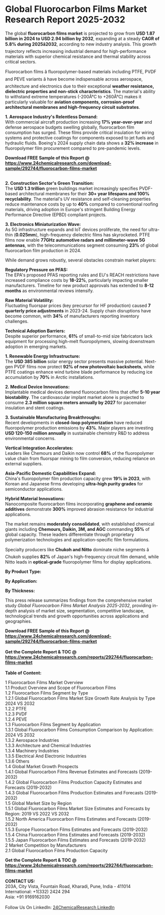 <h1>Global Fluorocarbon Films Market Research Report 2025-2032</h1><p>The global <strong>fluorocarbon films market</strong> is projected to grow from <strong>USD 1.87 billion in 2024 to USD 2.94 billion by 2032</strong>, expanding at a steady <strong>CAGR of 5.8% during 2025â2032</strong>, according to new industry analysis. This growth trajectory reflects increasing industrial demand for high-performance materials with superior chemical resistance and thermal stability across critical sectors.</p><p>Fluorocarbon films â fluoropolymer-based materials including PTFE, PVDF and PEVE variants â have become indispensable across aerospace, architecture and electronics due to their exceptional <strong>weather resistance, dielectric properties and non-stick characteristics</strong>. The material's ability to withstand extreme temperatures (-200Â°C to +260Â°C) makes it particularly valuable for <strong>aviation components, corrosion-proof architectural membranes and high-frequency circuit substrates</strong>.</p><p><strong>1. Aerospace Industry's Relentless Demand:</strong><br>
With commercial aircraft production increasing <strong>17% year-over-year</strong> and defense aerospace budgets swelling globally, fluorocarbon film consumption has surged. These films provide critical insulation for wiring systems and protective coatings for components exposed to jet fuels and hydraulic fluids. Boeing's 2024 supply chain data shows a <strong>32% increase</strong> in fluoropolymer film procurement compared to pre-pandemic levels.</p><div><b>Download FREE Sample of this Report @ 
            <a href="https://www.24chemicalresearch.com/download-sample/292744/fluorocarbon-films-market">
            https://www.24chemicalresearch.com/download-sample/292744/fluorocarbon-films-market</a></b></div><br><p><strong>2. Construction Sector's Green Transition:</strong><br>
The <strong>USD 1.3 trillion</strong> green buildings market increasingly specifies PVDF-based architectural membranes for their <strong>30+ year lifespans and 100% recyclability</strong>. The material's UV resistance and self-cleaning properties reduce maintenance costs by up to <strong>40%</strong> compared to conventional roofing materials, driving adoption in Europe's stringent Building Energy Performance Directive (EPBD) compliant projects.</p><p><strong>3. Electronics Miniaturization Wave:</strong><br>
As 5G infrastructure expands and IoT devices proliferate, the need for ultra-thin (<strong>0.025mm</strong>), high-frequency dielectric films has skyrocketed. PTFE films now enable <strong>77GHz automotive radars and millimeter-wave 5G antennas</strong>, with the telecommunications segment consuming <strong>23%</strong> of global fluorocarbon film production in 2024.</p><p>While demand grows robustly, several obstacles constrain market players:</p><p><strong>Regulatory Pressure on PFAS:</strong><br>
    The EPA's proposed PFAS reporting rules and EU's REACH restrictions have increased compliance costs by <strong>18-22%</strong>, particularly impacting smaller manufacturers. Timeline for new product approvals has extended to <strong>8-12 months</strong> as environmental reviews intensify.</p><p><strong>Raw Material Volatility:</strong><br>
    Fluctuating fluorspar prices (key precursor for HF production) caused <strong>7 quarterly price adjustments</strong> in 2023-24. Supply chain disruptions have become common, with <strong>34%</strong> of manufacturers reporting inventory challenges.</p><p><strong>Technical Adoption Barriers:</strong><br>
    Despite superior performance, <strong>61%</strong> of small-to-mid size fabricators lack equipment for processing high-melt fluoropolymers, slowing downstream adoption in emerging markets.</p><p><strong>1. Renewable Energy Infrastructure:</strong><br>
The <strong>USD 385 billion</strong> solar energy sector presents massive potential. Next-gen PVDF films now protect <strong>92% of new photovoltaic backsheets</strong>, while PTFE coatings enhance wind turbine blade performance by reducing ice accumulation by <strong>70%</strong> in Arctic installations.</p><p><strong>2. Medical Device Innovations:</strong><br>
Implantable medical devices demand fluorocarbon films that offer <strong>5-10 year biostability</strong>. The cardiovascular implant market alone is projected to consume <strong>2.3 million square meters annually by 2027</strong> for pacemaker insulation and stent coatings.</p><p><strong>3. Sustainable Manufacturing Breakthroughs:</strong><br>
Recent developments in <strong>closed-loop polymerization</strong> have reduced fluoropolymer production emissions by <strong>43%</strong>. Major players are investing <strong>USD 120-150 million annually</strong> in sustainable chemistry R&amp;D to address environmental concerns.</p><p><strong>Vertical Integration Accelerates:</strong><br>
    Leaders like Chemours and Daikin now control <strong>68%</strong> of the fluoropolymer value chain from fluorspar mining to film conversion, reducing reliance on external suppliers.</p><p><strong>Asia-Pacific Domestic Capabilities Expand:</strong><br>
    China's fluoropolymer film production capacity grew <strong>19% in 2023</strong>, with Korean and Japanese firms developing <strong>ultra-high purity grades</strong> for semiconductor applications.</p><p><strong>Hybrid Material Innovations:</strong><br>
    Nanocomposite fluorocarbon films incorporating <strong>graphene and ceramic additives</strong> demonstrate <strong>300%</strong> improved abrasion resistance for industrial applications.</p><p>The market remains <strong>moderately consolidated</strong>, with established chemical giants including <strong>Chemours, Daikin, 3M, and AGC</strong> commanding <strong>55%</strong> of global capacity. These leaders differentiate through proprietary polymerization technologies and application-specific film formulations.</p><p>Specialty producers like <strong>Chukoh and Nitto</strong> dominate niche segments â Chukoh supplies <strong>82%</strong> of Japan's high-frequency circuit film demand, while Nitto leads in <strong>optical-grade</strong> fluoropolymer films for display applications.</p><p><strong>By Product Type:</strong></p><p><strong>By Application:</strong></p><p><strong>By Thickness:</strong></p><p>This press release summarizes findings from the comprehensive market study <em>Global Fluorocarbon Films Market Analysis 2025-2032</em>, providing in-depth analysis of market size, segmentation, competitive landscape, technological trends and growth opportunities across applications and geographies.</p><div><b>Download FREE Sample of this Report @ 
            <a href="https://www.24chemicalresearch.com/download-sample/292744/fluorocarbon-films-market">
            https://www.24chemicalresearch.com/download-sample/292744/fluorocarbon-films-market</a></b></div><br><div><b>Get the Complete Report & TOC @ 
            <a href="https://www.24chemicalresearch.com/reports/292744/fluorocarbon-films-market">
            https://www.24chemicalresearch.com/reports/292744/fluorocarbon-films-market</a></b></div><br>
            <b>Table of Content:</b><p>1 Fluorocarbon Films Market Overview<br />
    1.1 Product Overview and Scope of Fluorocarbon Films<br />
    1.2 Fluorocarbon Films Segment by Type<br />
        1.2.1 Global Fluorocarbon Films Market Size Growth Rate Analysis by Type 2024 VS 2032<br />
        1.2.2 PTFE<br />
        1.2.3 PVDF<br />
        1.2.4 PEVE<br />
    1.3 Fluorocarbon Films Segment by Application<br />
        1.3.1 Global Fluorocarbon Films Consumption Comparison by Application: 2024 VS 2032<br />
        1.3.2 Aerospace Industries<br />
        1.3.3 Architecture and Chemical Industries<br />
        1.3.4 Machinery Industries<br />
        1.3.5 Electrical And Electronic Industries<br />
        1.3.6 Others<br />
    1.4 Global Market Growth Prospects<br />
        1.4.1 Global Fluorocarbon Films Revenue Estimates and Forecasts (2019-2032)<br />
        1.4.2 Global Fluorocarbon Films Production Capacity Estimates and Forecasts (2019-2032)<br />
        1.4.3 Global Fluorocarbon Films Production Estimates and Forecasts (2019-2032)<br />
    1.5 Global Market Size by Region<br />
        1.5.1 Global Fluorocarbon Films Market Size Estimates and Forecasts by Region: 2019 VS 2022 VS 2032<br />
        1.5.2 North America Fluorocarbon Films Estimates and Forecasts (2019-2032)<br />
        1.5.3 Europe Fluorocarbon Films Estimates and Forecasts (2019-2032)<br />
        1.5.4 China Fluorocarbon Films Estimates and Forecasts (2019-2032)<br />
        1.5.5 Japan Fluorocarbon Films Estimates and Forecasts (2019-2032)<br />
2 Market Competition by Manufacturers<br />
    2.1 Global Fluorocarbon Films Production Capacity </p><div><b>Get the Complete Report & TOC @ 
            <a href="https://www.24chemicalresearch.com/reports/292744/fluorocarbon-films-market">
            https://www.24chemicalresearch.com/reports/292744/fluorocarbon-films-market</a></b></div><br><b>CONTACT US:</b><br>
            203A, City Vista, Fountain Road, Kharadi, Pune, India - 411014<br>
            International: +1(332) 2424 294<br>
            Asia: +91 9169162030 <br><br>
            Follow Us On LinkedIn: <a href="https://www.linkedin.com/company/24chemicalresearch/">24ChemicalResearch LinkedIn</a>